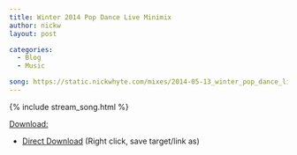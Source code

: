 ```yaml
---
title: Winter 2014 Pop Dance Live Minimix
author: nickw
layout: post

categories:
  - Blog
  - Music

song: https://static.nickwhyte.com/mixes/2014-05-13_winter_pop_dance_live_mix.mp3
---
```

{% include stream_song.html %}

<span style="text-decoration: underline;">Download:</span>

  * [Direct Download][1] (Right click, save target/link as)

 [1]: https://static.nickwhyte.com/mixes/2014-05-13_winter_pop_dance_live_mix.mp3
